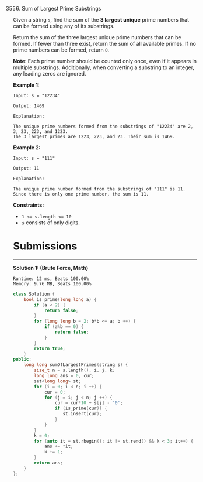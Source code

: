 3556. Sum of Largest Prime Substrings

Given a string `s`, find the sum of the **3 largest unique** prime numbers that can be formed using any of its substrings.

Return the sum of the three largest unique prime numbers that can be formed. If fewer than three exist, return the sum of all available primes. If no prime numbers can be formed, return `0`.

**Note**: Each prime number should be counted only once, even if it appears in multiple substrings. Additionally, when converting a substring to an integer, any leading zeros are ignored.

 

**Example 1:**
```
Input: s = "12234"

Output: 1469

Explanation:

The unique prime numbers formed from the substrings of "12234" are 2, 3, 23, 223, and 1223.
The 3 largest primes are 1223, 223, and 23. Their sum is 1469.
```

**Example 2:**
```
Input: s = "111"

Output: 11

Explanation:

The unique prime number formed from the substrings of "111" is 11.
Since there is only one prime number, the sum is 11.
```

**Constraints:**

* `1 <= s.length <= 10`
* `s` consists of only digits.

# Submissions
---
**Solution 1: (Brute Force, Math)**
```
Runtime: 12 ms, Beats 100.00%
Memory: 9.76 MB, Beats 100.00%
```
```c++
class Solution {
    bool is_prime(long long a) {
        if (a < 2) {
            return false;
        }
        for (long long b = 2; b*b <= a; b ++) {
            if (a%b == 0) {
                return false;
            }
        }
        return true;
    }
public:
    long long sumOfLargestPrimes(string s) {
        size_t n = s.length(), i, j, k;
        long long ans = 0, cur;
        set<long long> st;
        for (i = 0; i < n; i ++) {
            cur = 0;
            for (j = i; j < n; j ++) {
                cur = cur*10 + s[j] - '0';
                if (is_prime(cur)) {
                   st.insert(cur); 
                }
            }
        }
        k = 0;
        for (auto it = st.rbegin(); it != st.rend() && k < 3; it++) {
            ans += *it;
            k += 1;
        }
        return ans;
    }
};
```
